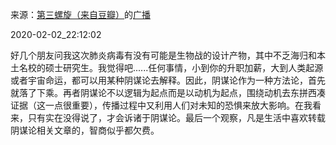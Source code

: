 来源：[第三螺旋（来自豆瓣）](https://www.douban.com/people/3829734/)的[广播](https://www.douban.com/people/3829734/status/2787265815/)


2020-02-02_22:12:02


好几个朋友问我这次肺炎病毒有没有可能是生物战的设计产物，其中不乏海归和本土名校的硕士研究生。我觉得吧......任何事情，小到你的升职加薪，大到人类起源或者宇宙命运，都可以用某种阴谋论去解释。因此，阴谋论作为一种方法论，首先就落了下乘。再者阴谋论不以逻辑为起点而是以动机为起点，围绕动机去东拼西凑证据（这一点很重要），传播过程中又利用人们对未知的恐惧来放大影响。在我看来，只有实在没得说了，才会诉诸于阴谋论。最后一个观察，凡是生活中喜欢转载阴谋论相关文章的，智商似乎都欠费。
